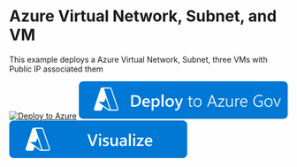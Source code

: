 # Azure Virtual Network, Subnet, and VM

This example deploys a Azure Virtual Network, Subnet, three VMs with Public IP associated them



[![Deploy to Azure](https://aka.ms/deploytoazurebutton)](https://portal.azure.com/#create/Microsoft.Template/uri/https%3A%2F%2Fraw.githubusercontent.com%2Feverton-o%2Faz500%2Fmain%2F62-implement-user-defined-route-tables%2Fazuredeploy.json)
[![Deploy To Azure US Gov](https://raw.githubusercontent.com/Azure/azure-quickstart-templates/master/1-CONTRIBUTION-GUIDE/images/deploytoazuregov.svg?sanitize=true)](https://portal.azure.us/#create/Microsoft.Template/uri/https%3A%2F%2Fraw.githubusercontent.com%2Feverton-o%2Faz500%2Fmain%2F62-implement-user-defined-route-tables%2Fazuredeploy.json)
[![Visualize](https://raw.githubusercontent.com/Azure/azure-quickstart-templates/master/1-CONTRIBUTION-GUIDE/images/visualizebutton.svg?sanitize=true)](http://armviz.io/#/?load=https%3A%2F%2Fraw.githubusercontent.com%2Feverton-o%2Faz500%2Fmain%2F62-implement-user-defined-route-tables%2Fazuredeploy.json)

